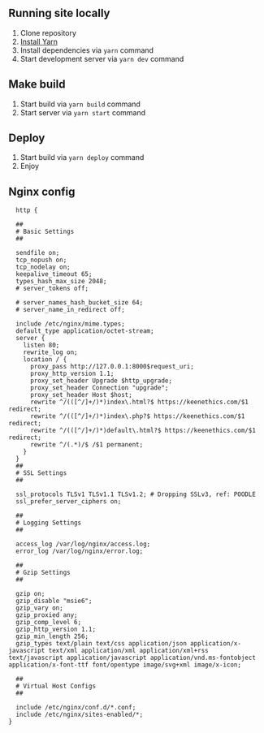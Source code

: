 ## Running site locally

1. Clone repository
2. [Install Yarn](https://yarnpkg.com/en/docs/install)
3. Install dependencies via `yarn` command
4. Start development server via `yarn dev` command

## Make build

1. Start build via `yarn build` command
2. Start server via `yarn start` command

## Deploy

1. Start build via `yarn deploy` command
2. Enjoy

## Nginx config
```
  http {

  ##
  # Basic Settings
  ##

  sendfile on;
  tcp_nopush on;
  tcp_nodelay on;
  keepalive_timeout 65;
  types_hash_max_size 2048;
  # server_tokens off;

  # server_names_hash_bucket_size 64;
  # server_name_in_redirect off;

  include /etc/nginx/mime.types;
  default_type application/octet-stream;
  server {
    listen 80;
    rewrite_log on;
    location / {
      proxy_pass http://127.0.0.1:8000$request_uri;
      proxy_http_version 1.1;
      proxy_set_header Upgrade $http_upgrade;
      proxy_set_header Connection "upgrade";
      proxy_set_header Host $host;
      rewrite ^/(([^/]+/)*)index\.html?$ https://keenethics.com/$1 redirect;
      rewrite ^/(([^/]+/)*)index\.php?$ https://keenethics.com/$1 redirect;
      rewrite ^/(([^/]+/)*)default\.html?$ https://keenethics.com/$1 redirect;
      rewrite ^/(.*)/$ /$1 permanent;
    }
  }
  ##
  # SSL Settings
  ##

  ssl_protocols TLSv1 TLSv1.1 TLSv1.2; # Dropping SSLv3, ref: POODLE
  ssl_prefer_server_ciphers on;

  ##
  # Logging Settings
  ##

  access_log /var/log/nginx/access.log;
  error_log /var/log/nginx/error.log;

  ##
  # Gzip Settings
  ##

  gzip on;
  gzip_disable "msie6";
  gzip_vary on;
  gzip_proxied any;
  gzip_comp_level 6;
  gzip_http_version 1.1;
  gzip_min_length 256;
  gzip_types text/plain text/css application/json application/x-javascript text/xml application/xml application/xml+rss text/javascript application/javascript application/vnd.ms-fontobject application/x-font-ttf font/opentype image/svg+xml image/x-icon;

  ##
  # Virtual Host Configs
  ##

  include /etc/nginx/conf.d/*.conf;
  include /etc/nginx/sites-enabled/*;
}
```
